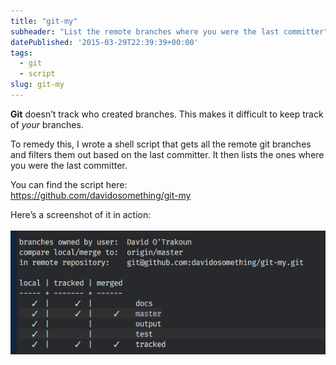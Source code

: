 ```yaml
---
title: "git-my"
subheader: "List the remote branches where you were the last committer"
datePublished: '2015-03-29T22:39:39+00:00'
tags:
  - git
  - script
slug: git-my
---
```



<p><strong>Git</strong> doesn&#8217;t track who created branches. This makes it difficult to keep track of <em>your</em> branches.</p>
<p>To remedy this, I wrote a shell script that gets all the remote git branches and filters them out based on the last committer. It then lists the ones where you were the last committer.</p>
<p>You can find the script here:<br />
<a title="https://github.com/davidosomething/git-my" href="https://github.com/davidosomething/git-my" target="_blank">https://github.com/davidosomething/git-my</a></p>
<p>Here&#8217;s a screenshot of it in action:<br />
<img class="lazy lazy-hidden" src="data:image/gif;base64,R0lGODdhAQABAPAAAP///wAAACwAAAAAAQABAEACAkQBADs=" data-lazy-type="image" data-lazy-src="https://raw.githubusercontent.com/davidosomething/git-my/docs/screenshot.png" alt="Screenshot of git-my" /><noscript><img src="https://raw.githubusercontent.com/davidosomething/git-my/docs/screenshot.png" alt="Screenshot of git-my" /></noscript></p>

